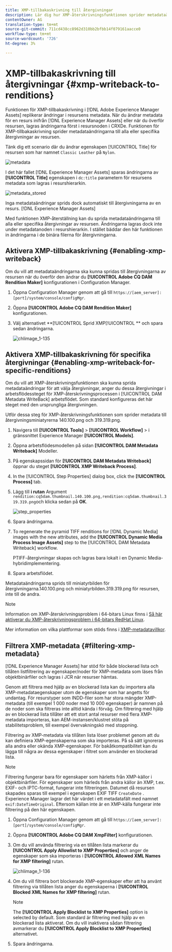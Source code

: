 ```yaml
---
title: XMP-tillbakaskrivning till återgivningar
description: Lär dig hur XMP-återskrivningsfunktionen sprider metadataändringar för en resurs till alla eller vissa återgivningar av resursen.
contentOwner: AG
translation-type: tm+mt
source-git-commit: 711cd438cc8962d310bb2bfbb14f079161aacce0
workflow-type: tm+mt
source-wordcount: '726'
ht-degree: 3%

---
```



# XMP-tillbakaskrivning till återgivningar {#xmp-writeback-to-renditions}

Funktionen för XMP-tillbakaskrivning i [!DNL Adobe Experience Manager Assets] replikerar ändringar i resursens metadata. När du ändrar metadata för en resurs inifrån [!DNL Experience Manager Assets] eller när du överför resursen, lagras ändringarna först i resursnoden i CRXDe. Funktionen för XMP-tillbakaskrivning sprider metadataändringarna till alla eller specifika återgivningar av resursen.

Tänk dig ett scenario där du ändrar egenskapen [!UICONTROL Title] för resursen som har namnet `Classic Leather` på `Nylon`.

![metadata](assets/metadata.png)

I det här fallet [!DNL Experience Manager Assets] sparas ändringarna av **[!UICONTROL Title]** egenskapen i `dc:title` parametern för resursens metadata som lagras i resurshierarkin.

![metadata_stored](assets/metadata_stored.png)

Inga metadataändringar sprids dock automatiskt till återgivningarna av en resurs. [!DNL Experience Manager Assets]

Med funktionen XMP-återställning kan du sprida metadataändringarna till alla eller specifika återgivningar av resursen. Ändringarna lagras dock inte under metadatanoden i resurshierarkin. I stället bäddar den här funktionen in ändringarna i de binära filerna för återgivningarna.

## Aktivera XMP-tillbakaskrivning {#enabling-xmp-writeback}

Om du vill att metadataändringarna ska kunna spridas till återgivningarna av resursen när du överför den ändrar du **[!UICONTROL Adobe CQ DAM Rendition Maker]** konfigurationen i Configuration Manager.

1. Öppna Configuration Manager genom att gå till `https://[aem_server]:[port]/system/console/configMgr`.
1. Öppna **[!UICONTROL Adobe CQ DAM Rendition Maker]** konfigurationen.
1. Välj alternativet **[!UICONTROL Sprid XMP[!UICONTROL ** och spara sedan ändringarna.

   ![chlimage_1-135](assets/chlimage_1-346.png)

## Aktivera XMP-tillbakaskrivning för specifika återgivningar {#enabling-xmp-writeback-for-specific-renditions}

Om du vill att XMP-återskrivningsfunktionen ska kunna sprida metadataändringar för att välja återgivningar, anger du dessa återgivningar i arbetsflödessteget för XMP-återskrivningsprocessen i [!UICONTROL DAM Metadata WriteBack] arbetsflödet. Som standard konfigureras det här steget med den ursprungliga återgivningen.

Utför dessa steg för XMP-återskrivningsfunktionen som sprider metadata till återgivningsminiatyrerna 140.100.png och 319.319.png.

1. Navigera till **[!UICONTROL Tools]** > **[!UICONTROL Workflow]** > i gränssnittet Experience Manager **[!UICONTROL Models]**.
1. Öppna arbetsflödesmodellen på sidan **[!UICONTROL DAM Metadata Writeback]** Modeller.
1. På egenskapssidan för **[!UICONTROL DAM Metadata Writeback]** öppnar du steget **[!UICONTROL XMP Writeback Process]**.
1. In the [!UICONTROL Step Properties] dialog box, click the **[!UICONTROL Process]** tab.
1. Lägg till **i rutan** Argument `rendition:cq5dam.thumbnail.140.100.png,rendition:cq5dam.thumbnail.319.319.png`och klicka sedan på **OK**.

   ![step_properties](assets/step_properties.png)

1. Spara ändringarna.
1. To regenerate the pyramid TIFF renditions for [!DNL Dynamic Media] images with the new attributes, add the **[!UICONTROL Dynamic Media Process Image Assets]** step to the [!UICONTROL DAM Metadata Writeback] workflow.

   PTIFF-återgivningar skapas och lagras bara lokalt i en Dynamic Media-hybridimplementering.

1. Spara arbetsflödet.

Metadataändringarna sprids till miniatyrbilden för återgivningarna.140.100.png och miniatyrbilden.319.319.png för resursen, inte till de andra.

>[!NOTE]
>
>Information om XMP-återskrivningsproblem i 64-bitars Linux finns i [Så här aktiverar du XMP-återskrivningsproblem i 64-bitars RedHat Linux](https://helpx.adobe.com/experience-manager/kb/enable-xmp-write-back-64-bit-redhat.html).
>
>Mer information om vilka plattformar som stöds finns i [XMP-metadatavillkor](/help/sites-deploying/technical-requirements.md#requirements-for-aem-assets-xmp-metadata-write-back).

## Filtrera XMP-metadata {#filtering-xmp-metadata}

[!DNL Experience Manager Assets] har stöd för både blockerad lista och tillåten listfiltrering av egenskaper/noder för XMP-metadata som läses från objektbinärfiler och lagras i JCR när resurser hämtas.

Genom att filtrera med hjälp av en blockerad lista kan du importera alla XMP-metadataegenskaper utom de egenskaper som har angetts för undantag. För resurstyper som INDD-filer som har stora mängder XMP-metadata (till exempel 1 000 noder med 10 000 egenskaper) är namnen på de noder som ska filtreras inte alltid kända i förväg. Om filtrering med hjälp av en blockerad lista tillåter att ett stort antal resurser med flera XMP-metadata importeras, kan AEM-instansen/klustret stöta på stabilitetsproblem, till exempel övervakningskö med stoppning.

Filtrering av XMP-metadata via tillåten lista löser problemet genom att du kan definiera XMP-egenskaperna som ska importeras. På så sätt ignoreras alla andra eller okända XMP-egenskaper. För bakåtkompatibilitet kan du lägga till några av dessa egenskaper i filtret som använder en blockerad lista.

>[!NOTE]
>
>Filtrering fungerar bara för egenskaper som härletts från XMP-källor i objektbinärfiler. För egenskaper som härleds från andra källor än XMP, t.ex. EXIF- och IPTC-format, fungerar inte filtreringen. Datumet då resursen skapades sparas till exempel i egenskapen EXIF TIFF `CreateDate` . Experience Manager lagrar det här värdet i ett metadatafält med namnet `exif:DateTimeOriginal`. Eftersom källan inte är en XMP-källa fungerar inte filtrering på den här egenskapen.

<!-- TBD: The instructions don't seem to match the UI. I see com.day.cq.dam.commons.metadata.XmpFilterBlackWhite.description
in Config Manager. And the settings are,
com.day.cq.dam.commons.metadata.XmpFilterBlackWhite.xmp.filter.apply_whitelist.name
com.day.cq.dam.commons.metadata.XmpFilterBlackWhite.xmp.filter.whitelist.name
com.day.cq.dam.commons.metadata.XmpFilterBlackWhite.xmp.filter.apply_blacklist.name
com.day.cq.dam.commons.metadata.XmpFilterBlackWhite.xmp.filter.blacklist.name
 
TBD: Make updates to configurations for allow and block list after product updates are done.
-->

1. Öppna Configuration Manager genom att gå till `https://[aem_server]:[port]/system/console/configMgr`.
1. Öppna **[!UICONTROL Adobe CQ DAM XmpFilter]** konfigurationen.
1. Om du vill använda filtrering via en tillåten lista markerar du **[!UICONTROL Apply Allowlist to XMP Properties]** och anger de egenskaper som ska importeras i **[!UICONTROL Allowed XML Names for XMP filtering]** rutan.

   ![chlimage_1-136](assets/chlimage_1-347.png)

1. Om du vill filtrera bort blockerade XMP-egenskaper efter att ha använt filtrering via tillåten lista anger du egenskaperna i **[!UICONTROL Blocked XML Names for XMP filtering]** rutan.

   >[!NOTE]
   >
   >The **[!UICONTROL Apply Blocklist to XMP Properties]** option is selected by default. Som standard är filtrering med hjälp av en blockerad lista aktiverat. Om du vill inaktivera sådan filtrering avmarkerar du **[!UICONTROL Apply Blocklist to XMP Properties]** alternativet.

1. Spara ändringarna.
